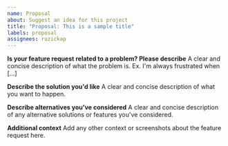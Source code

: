 ```yaml
---
name: Proposal
about: Suggest an idea for this project
title: "Proposal: This is a sample title"
labels: proposal
assignees: ruzickap
---
```


**Is your feature request related to a problem? Please describe**
A clear and concise description of what the problem is. Ex. I'm always
frustrated when [...]

**Describe the solution you'd like**
A clear and concise description of what you want to happen.

**Describe alternatives you've considered**
A clear and concise description of any alternative solutions or features you've considered.

**Additional context**
Add any other context or screenshots about the feature request here.
